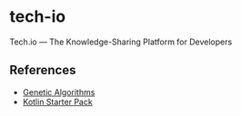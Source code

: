 # tech-io
Tech.io — The Knowledge-Sharing Platform for Developers

## References
* [Genetic Algorithms](https://tech.io/playgrounds/334/genetic-algorithms/history)
* [Kotlin Starter Pack](https://tech.io/playgrounds/5529/kotlin-starter-pack/about-this-playground)

